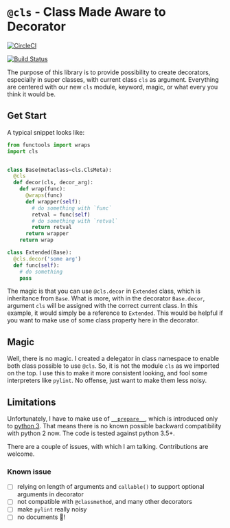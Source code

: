 # `@cls` - Class Made Aware to Decorator

[![CircleCI](https://circleci.com/gh/guoquan/cls/tree/master.svg?style=svg)](https://circleci.com/gh/guoquan/cls/tree/master)

[![Build Status](https://travis-ci.org/guoquan/cls.svg?branch=master)](https://travis-ci.org/guoquan/cls)

The purpose of this library is to provide possibility to create decorators, especially in super classes, with current class `cls` as argument.
Everything are centered with our new `cls` module, keyword, magic, or what every you think it would be.

## Get Start

A typical snippet looks like:

```python
from functools import wraps
import cls


class Base(metaclass=cls.ClsMeta):
  @cls
  def decor(cls, decor_arg):
    def wrap(func):
      @wraps(func)
      def wrapper(self):
        # do something with `func`
        retval = func(self)
        # do something with `retval`
        return retval
      return wrapper
    return wrap

class Extended(Base):
  @cls.decor('some arg')
  def func(self):
    # do something
    pass
```

The magic is that you can use `@cls.decor` in `Extended` class, which is inheritance from `Base`.
What is more, with in the decorator `Base.decor`, argument `cls` will be assigned with the correct current class.
In this example, it would simply be a reference to `Extended`.
This would be helpful if you want to make use of some class property here in the decorator.

## Magic

Well, there is no magic. I created a delegator in class namespace to enable both class possible to use `@cls`.
So, it is not the module `cls` as we imported on the top.
I use this to make it more consistent looking, and fool some interpreters like `pylint`.
No offense, just want to make them less noisy.

## Limitations

Unfortunately, I have to make use of [`__prepare__`](https://www.python.org/dev/peps/pep-3115/#id11), which is introduced only to [python 3](https://www.python.org/dev/peps/pep-3115/).
That means there is no known possible backward compatibility with python 2 now.
The code is tested against python 3.5+.

There are a couple of issues, with which I am talking. Contributions are welcome.

### Known issue

- [ ] relying on length of arguments and `callable()` to support optional arguments in decorator
- [ ] not compatible with `@classmethod`, and many other decorators
- [ ] make `pylint` really noisy
- [ ] no documents :see_no_evil:!
